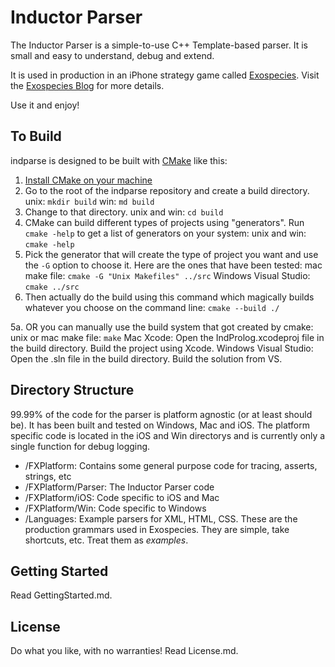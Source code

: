 

Inductor Parser
===============
The Inductor Parser is a simple-to-use C++ Template-based parser.  It is small and easy to understand, debug and extend.

It is used in production in an iPhone strategy game called [Exospecies](https://www.exospecies.com). Visit the [Exospecies Blog](https://www.exospecies.com/blog) for more details.

Use it and enjoy!

To Build
--------
indparse is designed to be built with [CMake](https://cmake.org) like this:

1. [Install CMake on your machine](https://cmake.org/install/)
2. Go to the root of the indparse repository and create a build directory. 
	unix: `mkdir build`
	win: `md build`
3. Change to that directory.
	unix and win: `cd build`
4. CMake can build different types of projects using "generators".  Run `cmake -help` to get a list of generators on your system:
	unix and win: `cmake -help`
4. Pick the generator that will create the type of project you want and use the `-G` option to choose it. Here are the ones that have been tested:
	mac make file: 			`cmake -G "Unix Makefiles" ../src`
	Windows Visual Studio: 	`cmake ../src`
5. Then actually do the build using this command which magically builds whatever you choose on the command line: 
	`cmake --build ./`

5a. OR you can manually use the build system that got created by cmake:
	unix or mac make file: 	`make`
	Mac Xcode:				Open the IndProlog.xcodeproj file in the build directory. Build the project using Xcode.
	Windows Visual Studio: 	Open the .sln file in the build directory.  Build the solution from VS.


Directory Structure
-------------------
99.99% of the code for the parser is platform agnostic (or at least should be). It has been built and tested on Windows, Mac and iOS. The platform specific code is located in the iOS and Win directorys and is currently only a single function for debug logging.

- /FXPlatform: 		Contains some general purpose code for tracing, asserts, strings, etc
- /FXPlatform/Parser: The Inductor Parser code
- /FXPlatform/iOS: 	Code specific to iOS and Mac
- /FXPlatform/Win: 	Code specific to Windows
- /Languages:			Example parsers for XML, HTML, CSS. These are the production grammars used in Exospecies. They are simple, take shortcuts, etc.  Treat them as *examples*.

Getting Started
-------------------
Read GettingStarted.md.

License
---------
Do what you like, with no warranties! Read License.md.